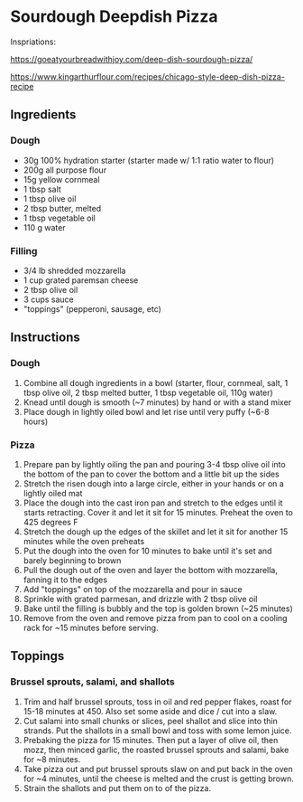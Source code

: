 # Sourdough Deepdish Pizza

Inspriations:

https://goeatyourbreadwithjoy.com/deep-dish-sourdough-pizza/

https://www.kingarthurflour.com/recipes/chicago-style-deep-dish-pizza-recipe

## Ingredients

### Dough
* 30g 100% hydration starter (starter made w/ 1:1 ratio water to flour)
* 200g all purpose flour
* 15g yellow cornmeal
* 1 tbsp salt
* 1 tbsp olive oil
* 2 tbsp butter, melted
* 1 tbsp vegetable oil
* 110 g water

### Filling
* 3/4 lb shredded mozzarella
* 1 cup grated paremsan cheese
* 2 tbsp olive oil
* 3 cups sauce
* "toppings" (pepperoni, sausage, etc)

## Instructions

### Dough
1. Combine all dough ingredients in a bowl (starter, flour, cornmeal, salt, 1 tbsp olive oil, 2 tbsp melted butter, 1 tbsp vegetable oil, 110g water)
1. Knead until dough is smooth (~7 minutes) by hand or with a stand mixer
1. Place dough in lightly oiled bowl and let rise until very puffy (~6-8 hours)

### Pizza
1. Prepare pan by lightly oiling the pan and pouring 3-4 tbsp olive oil into the bottom of the pan to cover the bottom and a little bit up the sides
1. Stretch the risen dough into a large circle, either in your hands or on a lightly oiled mat
1. Place the dough into the cast iron pan and stretch to the edges until it starts retracting. Cover it and let it sit for 15 minutes. Preheat the oven to 425 degrees F
1. Stretch the dough up the edges of the skillet and let it sit for another 15 minutes while the oven preheats
1. Put the dough into the oven for 10 minutes to bake until it's set and barely beginning to brown
1. Pull the dough out of the oven and layer the bottom with mozzarella, fanning it to the edges
1. Add "toppings" on top of the mozzarella and pour in sauce
1. Sprinkle with grated parmesan, and drizzle with 2 tbsp olive oil
1. Bake until the filling is bubbly and the top is golden brown (~25 minutes)
1. Remove from the oven and remove pizza from pan to cool on a cooling rack for ~15 minutes before serving.

## Toppings

### Brussel sprouts, salami, and shallots
1. Trim and half brussel sprouts, toss in oil and red pepper flakes, roast for 15-18 minutes at 450. Also set some aside and dice / cut into a slaw.
1. Cut salami into small chunks or slices, peel shallot and slice into thin strands. Put the shallots in a small bowl and toss with some lemon juice.
1. Prebaking the pizza for 15 minutes. Then put a layer of olive oil, then mozz, then minced garlic, the roasted brussel sprouts and salami, bake for ~8 minutes.
1. Take pizza out and put brussel sprouts slaw on and put back in the oven for ~4 minutes, until the cheese is melted and the crust is getting brown.
1. Strain the shallots and put them on to of the pizza.
